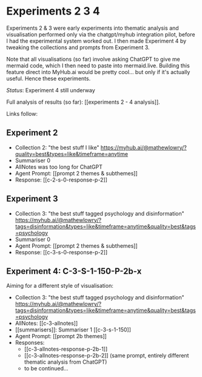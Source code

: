 # Experiments 2 3 4

Experiments 2 & 3 were early experiments into thematic analysis and visualisation performed only via the chatgpt/myhub integration pilot, before I had the experimental system worked out. I then made Experiment 4 by tweaking the collections and prompts from Experiment 3.

Note that all visualisations (so far) involve asking ChatGPT to give me mermaid code, which I then need to paste into mermaid.live. Building this feature direct into MyHub.ai would be pretty cool... but only if it's actually useful. Hence these experiments.

*Status*: Experiment 4 still underway 

Full analysis of results (so far): [[experiments 2 - 4 analysis]].

Links follow:

## Experiment 2

* Collection 2: "the best stuff I like" https://myhub.ai/@mathewlowry/?quality=best&types=like&timeframe=anytime
* Summariser 0
* AllNotes was too long for ChatGPT 
* Agent Prompt: [[prompt 2 themes & subthemes]]
* Response: [[c-2-s-0-response-p-2]]
## Experiment 3

* Collection 3: "the best stuff tagged psychology and disinformation" https://myhub.ai/@mathewlowry/?tags=disinformation&types=like&timeframe=anytime&quality=best&tags=psychology 
* Summariser 0
* Agent Prompt: [[prompt 2 themes & subthemes]]
* Response: [[c-3-s-0-response-p-2]]

## Experiment 4: C-3-S-1-150-P-2b-x

Aiming for a different style of visualisation:

* Collection 3: "the best stuff tagged psychology and disinformation" https://myhub.ai/@mathewlowry/?tags=disinformation&types=like&timeframe=anytime&quality=best&tags=psychology 
* AllNotes: [[c-3-allnotes]]
* [[summarisers]]: Summariser 1 [[c-3-s-1-150]]
* Agent Prompt: [[prompt 2b themes]]
* Responses: 
	* [[c-3-allnotes-response-p-2b-1]]
	* [[c-3-allnotes-response-p-2b-2]] (same prompt, entirely different thematic analysis from ChatGPT) 
	* to be continued... 
